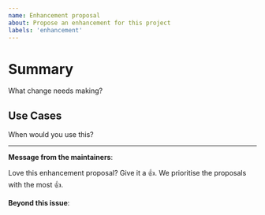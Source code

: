 ```yaml
---
name: Enhancement proposal
about: Propose an enhancement for this project
labels: 'enhancement'
---
```

# Summary

What change needs making?

## Use Cases

When would you use this?

---
<!-- Issue Author: Don't delete this message to encourage other users to support your issue! -->
**Message from the maintainers**:

Love this enhancement proposal? Give it a 👍. We prioritise the proposals with the most 👍.

**Beyond this issue**:

<!-- 
Are you a contributor? If not, have you thought about it? 

Argo Workflows is seeking more community involvement and ultimately more [Reviewers and Approvers](https://github.com/argoproj/argoproj/blob/main/community/membership.md) to help keep it viable. 

We are gauging interest in a potential system in which many companies pledge a little bit of time each to help get more people into these roles. 
See [#12229](https://github.com/argoproj/argo-workflows/issues/12229) for more information. 
If you think you or your company might be interested, please add a comment to the issue.
-->
